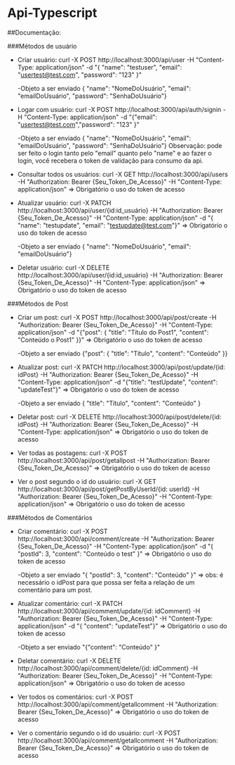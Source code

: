# Api-Typescript

##Documentação: 

###Métodos de usuário

* Criar usuário: curl -X POST http://localhost:3000/api/user -H "Content-Type: application/json" -d "{ \"name\": \"testuser\", \"email\": \"usertest@test.com\", \"password\": \"123\" }"

   -Objeto a ser enviado { "name": "NomeDoUsuário", "email": "emailDoUsuário", "password": "SenhaDoUsuário"}

* Logar com usuário: curl -X POST http://localhost:3000/api/auth/signin -H "Content-Type: application/json" -d "{\"email\": \"usertest@test.com\",\"password\": \"123\"  }"

  -Objeto a ser enviado { "name": "NomeDoUsuário", "email": "emailDoUsuário", "password": "SenhaDoUsuário"} Observação: pode ser feito o login tanto pelo "email" quanto pelo "name" e ao fazer o login, você recebera o token de validação para consumo da api.

* Consultar todos os usuários: curl -X GET http://localhost:3000/api/users -H "Authorization: Bearer {Seu_Token_De_Acesso}" -H "Content-Type: application/json" => Obrigatório o uso do token de acesso

* Atualizar usuário: curl -X PATCH http://localhost:3000/api/user/{id:id_usuário} -H "Authorization: Bearer {Seu_Token_De_Acesso}" -H "Content-Type: application/json" -d "{ \"name\": \"testupdate\", \"email\": \"testupdate@test.com\"}" => Obrigatório o uso do token de acesso

  -Objeto a ser enviado { "name": "NomeDoUsuário", "email": "emailDoUsuário"}

* Deletar usuário: curl -X DELETE http://localhost:3000/api/user/{id:id_usuário} -H "Authorization: Bearer {Seu_Token_De_Acesso}" -H "Content-Type: application/json" => Obrigatório o uso do token de acesso

###Métodos de Post

* Criar um post: curl -X POST http://localhost:3000/api/post/create -H "Authorization: Bearer {Seu_Token_De_Acesso}" -H "Content-Type: application/json" -d "{\"post\": { \"title\": \"Título do Post1\", \"content\": \"Conteúdo o Post1\" }}" => Obrigatório o uso do token de acesso

  -Objeto a ser enviado {"post": { "title": "Título", "content": "Conteúdo" }}

* Atualizar post: curl -X PATCH http://localhost:3000/api/post/update/{id: idPost} -H "Authorization: Bearer {Seu_Token_De_Acesso}" -H "Content-Type: application/json" -d "{\"title\": \"testUpdate\", \"content\": \"updateTest\"}" => Obrigatório o uso do token de acesso

  -Objeto a ser enviado { "title": "Título", "content": "Conteúdo" }

* Deletar post: curl -X DELETE http://localhost:3000/api/post/delete/{id: idPost} -H "Authorization: Bearer {Seu_Token_De_Acesso}" -H "Content-Type: application/json" => Obrigatório o uso do token de acesso

* Ver todas as postagens: curl -X POST http://localhost:3000/api/post/getallpost -H "Authorization: Bearer {Seu_Token_De_Acesso}" => Obrigatório o uso do token de acesso

* Ver o post segundo o id do usuário: curl -X GET http://localhost:3000/api/post/getPostByUserId/{id: userId} -H "Authorization: Bearer {Seu_Token_De_Acesso}" -H "Content-Type: application/json" => Obrigatório o uso do token de acesso

###Métodos de Comentários

* Criar comentário: curl -X POST http://localhost:3000/api/comment/create -H "Authorization: Bearer {Seu_Token_De_Acesso}" -H "Content-Type: application/json" -d "{ \"postId\": 3, \"content\": \"Conteúdo o test\" }" => Obrigatório o uso do token de acesso

  -Objeto a ser enviado "{ "postId": 3, "content": "Conteúdo" }" => obs: é necessário o idPost para que possa ser feita a relação de um comentário para um post.

* Atualizar comentário: curl -X PATCH http://localhost:3000/api/comment/update/{id: idComment} -H "Authorization: Bearer {Seu_Token_De_Acesso}" -H "Content-Type: application/json" -d "{ \"content\": \"updateTest\"}" => Obrigatório o uso do token de acesso

   -Objeto a ser enviado "{"content": "Conteúdo" }"

* Deletar comentário: curl -X DELETE http://localhost:3000/api/comment/delete/{id: idComment} -H "Authorization: Bearer {Seu_Token_De_Acesso}" -H "Content-Type: application/json" => Obrigatório o uso do token de acesso

* Ver todos os comentários: curl -X POST http://localhost:3000/api/comment/getallcomment -H "Authorization: Bearer {Seu_Token_De_Acesso}" => Obrigatório o uso do token de acesso

* Ver o comentário segundo o id do usuário: curl -X POST http://localhost:3000/api/comment/getallcomment -H "Authorization: Bearer {Seu_Token_De_Acesso}" => Obrigatório o uso do token de acesso
